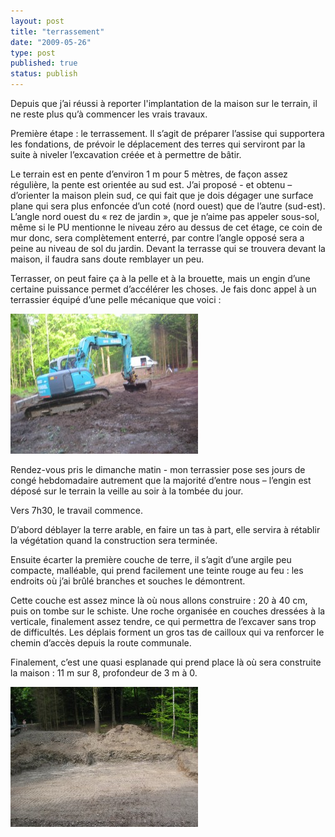 ```yaml
---
layout: post
title: "terrassement"
date: "2009-05-26"
type: post
published: true
status: publish
---
```


Depuis que j’ai réussi à reporter l'implantation de la maison sur le terrain, il ne reste plus qu’à commencer les vrais travaux.

Première étape : le terrassement. Il s’agit de préparer l’assise qui supportera les fondations, de prévoir le déplacement des terres qui serviront par la suite à niveler l’excavation créée et à permettre de bâtir.

Le terrain est en pente d’environ 1 m pour 5 mètres, de façon assez régulière, la pente est orientée au sud est. J’ai proposé - et obtenu – d’orienter la maison plein sud, ce qui fait que je dois dégager une surface plane qui sera plus enfoncée d’un coté (nord ouest) que de l’autre (sud-est). L’angle nord ouest du « rez de jardin », que je n’aime pas appeler sous-sol, même si le PU mentionne le niveau zéro au dessus de cet étage, ce coin de mur donc, sera complètement enterré, par contre l’angle opposé sera a peine au niveau de sol du jardin. Devant la terrasse qui se trouvera devant la maison, il faudra sans doute remblayer un peu.

Terrasser, on peut faire ça à la pelle et à la brouette, mais un engin d’une certaine puissance permet d’accélérer les choses. Je fais donc appel à un terrassier équipé d’une pelle mécanique que voici :

![img_0134](/images/2009/05/img_0134-300x224.jpg "img_0134")

Rendez-vous pris le dimanche matin - mon terrassier pose ses jours de congé hebdomadaire autrement que la majorité d’entre nous – l’engin est déposé sur le terrain la veille au soir à la tombée du jour.

Vers 7h30, le travail commence.

D’abord déblayer la terre arable, en faire un tas à part, elle servira à rétablir la végétation quand la construction sera terminée.

Ensuite écarter la première couche de terre, il s’agit d’une argile peu compacte, malléable, qui prend facilement une teinte rouge au feu : les endroits où j’ai brûlé branches et souches le démontrent.

Cette couche est assez mince là où nous allons construire : 20 à 40 cm, puis on tombe sur le schiste. Une roche organisée en couches dressées à la verticale, finalement assez tendre, ce qui permettra de l’excaver sans trop de difficultés. Les déplais forment un gros tas de cailloux qui va renforcer le chemin d’accès depuis la route communale.

Finalement, c’est une quasi esplanade qui prend place là où sera construite la maison : 11 m sur 8, profondeur de 3 m à 0.

![img_0159](/images/2009/05/img_0159-300x224.jpg "img_0159")

